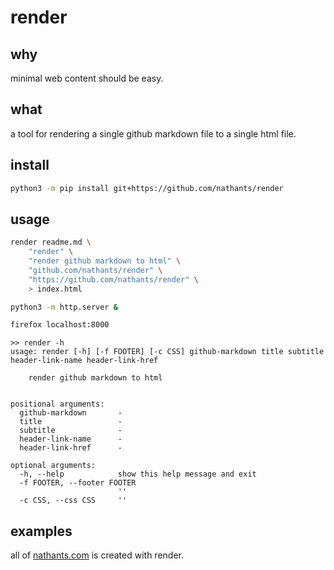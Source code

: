 # render

## why

minimal web content should be easy.

## what

a tool for rendering a single github markdown file to a single html file.

## install

```bash
python3 -m pip install git+https://github.com/nathants/render
```

## usage

```bash
render readme.md \
    "render" \
    "render github markdown to html" \
    "github.com/nathants/render" \
    "https://github.com/nathants/render" \
    > index.html

python3 -m http.server &

firefox localhost:8000
```

```
>> render -h
usage: render [-h] [-f FOOTER] [-c CSS] github-markdown title subtitle header-link-name header-link-href

    render github markdown to html


positional arguments:
  github-markdown       -
  title                 -
  subtitle              -
  header-link-name      -
  header-link-href      -

optional arguments:
  -h, --help            show this help message and exit
  -f FOOTER, --footer FOOTER
                        ''
  -c CSS, --css CSS     ''
```

## examples

all of [nathants.com](https://nathants.com) is created with render.
